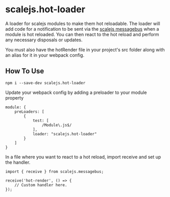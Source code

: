 # scalejs.hot-loader

A loader for scalejs modules to make them hot reloadable.
The loader will add code for a notification to be sent via the [scalejs messagebus](https://github.com/EikosPartners/scalejs.messagebus) when a module is hot reloaded. You can then react to the hot reload and perform any necessary disposals or updates.

You must also have the hotRender file in your project's src folder along with an alias for it in your webpack config.

## How To Use

`npm i --save-dev scalejs.hot-loader`

Update your webpack config by adding a preloader to your module property
```
module: {
    preLoaders: [
        {
            test: [
                /Module\.js$/
            ],
            loader: "scalejs.hot-loader"
        }
    ]
}
```

In a file where you want to react to a hot reload, import receive and set up the handler.
```
import { receive } from scalejs.messagebus;

receive('hot-render', () => {
    // Custom handler here.
});
```
